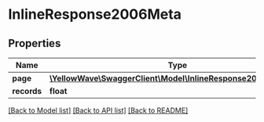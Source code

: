 # InlineResponse2006Meta

## Properties
Name | Type | Description | Notes
------------ | ------------- | ------------- | -------------
**page** | [**\YellowWave\SwaggerClient\Model\InlineResponse2006MetaPage**](InlineResponse2006MetaPage.md) |  | [optional] 
**records** | **float** |  | [optional] 

[[Back to Model list]](../../README.md#documentation-for-models) [[Back to API list]](../../README.md#documentation-for-api-endpoints) [[Back to README]](../../README.md)

